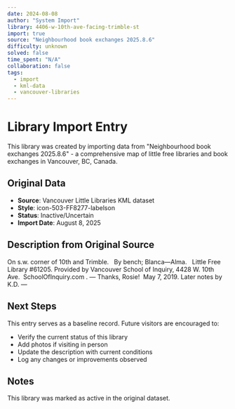 ```yaml
---
date: 2024-08-08
author: "System Import"
library: 4406-w-10th-ave-facing-trimble-st
import: true
source: "Neighbourhood book exchanges 2025.8.6"
difficulty: unknown
solved: false
time_spent: "N/A"
collaboration: false
tags:
  - import
  - kml-data
  - vancouver-libraries
---
```


# Library Import Entry

This library was created by importing data from "Neighbourhood book exchanges 2025.8.6" - a comprehensive map of little free libraries and book exchanges in Vancouver, BC, Canada.

## Original Data

- **Source**: Vancouver Little Libraries KML dataset
- **Style**: icon-503-FF8277-labelson
- **Status**: Inactive/Uncertain
- **Import Date**: August 8, 2025

## Description from Original Source

On s.w. corner of 10th and Trimble.  
By bench; Blanca—Alma.  
Little Free Library #61205.
Provided by Vancouver School of Inquiry, 4428 W. 10th Ave.  SchoolOfInquiry.com .
— Thanks, Rosie!  May 7, 2019.
Later notes by K.D.
—


## Next Steps

This entry serves as a baseline record. Future visitors are encouraged to:
- Verify the current status of this library
- Add photos if visiting in person
- Update the description with current conditions
- Log any changes or improvements observed

## Notes

This library was marked as active in the original dataset.
